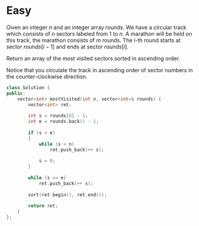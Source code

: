 # Easy

Given an integer $n$ and an integer array $rounds$. We have a circular track which consists of $n$ sectors labeled from $1$ to $n$. A marathon will be held on this track, the marathon consists of $m$ rounds. The $i$-th round starts at sector $rounds[i - 1]$ and ends at sector $rounds[i]$.

Return an array of the most visited sectors sorted in ascending order.

Notice that you circulate the track in ascending order of sector numbers in the counter-clockwise direction.

```cpp
class Solution {
public:
    vector<int> mostVisited(int n, vector<int>& rounds) {
        vector<int> ret;
        
        int s = rounds[0] - 1;
        int e = rounds.back() - 1;
        
        if (s > e)
        {
            while (s < n)
                ret.push_back(++ s);
            
            s = 0;
        }
        
        while (s <= e)
            ret.push_back(++ s);
        
        sort(ret.begin(), ret.end());
        
        return ret;
    }
};
```
